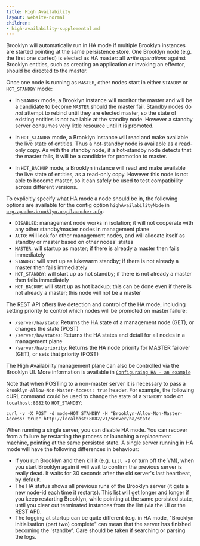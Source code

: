 ```yaml
---
title: High Availability
layout: website-normal
children:
- high-availability-supplemental.md
---
```


Brooklyn will automatically run in HA mode if multiple Brooklyn instances are started
pointing at the same persistence store.  One Brooklyn node (e.g. the first one started)
is elected as HA master:  all *write operations* against Brooklyn entities, such as creating
an application or invoking an effector, should be directed to the master.

Once one node is running as `MASTER`, other nodes start in either `STANDBY` or `HOT_STANDBY` mode:

* In `STANDBY` mode, a Brooklyn instance will monitor the master and will be a candidate
  to become `MASTER` should the master fail. Standby nodes do *not* attempt to rebind
  until they are elected master, so the state of existing entities is not available at
  the standby node.  However a standby server consumes very little resource until it is
  promoted.
  
* In `HOT_STANDBY` mode, a Brooklyn instance will read and make available the live state of
  entities.  Thus a hot-standby node is available as a read-only copy.
  As with the standby node, if a hot-standby node detects that the master fails,
  it will be a candidate for promotion to master.

* In `HOT_BACKUP` mode, a Brooklyn instance will read and make available the live state of
  entities, as a read-only copy. However this node is not able to become master,
  so it can safely be used to test compatibility across different versions.

To explicitly specify what HA mode a node should be in, the following options are available
for the config option `highAvailabilityMode` in [`org.apache.brooklyn.osgilauncher.cfg`](/guide/ops/paths.md):

* `DISABLED`: management node works in isolation; it will not cooperate with any other standby/master nodes in management plane
* `AUTO`: will look for other management nodes, and will allocate itself as standby or master based on other nodes' states
* `MASTER`: will startup as master; if there is already a master then fails immediately
* `STANDBY`: will start up as lukewarm standby; if there is not already a master then fails immediately
* `HOT_STANDBY`: will start up as hot standby; if there is not already a master then fails immediately
* `HOT_BACKUP`: will start up as hot backup; this can be done even if there is not already a master; this node will not be a master 

The REST API offers live detection and control of the HA mode,
including setting priority to control which nodes will be promoted on master failure:

* `/server/ha/state`: Returns the HA state of a management node (GET),
  or changes the state (POST)
* `/server/ha/states`: Returns the HA states and detail for all nodes in a management plane
* `/server/ha/priority`: Returns the HA node priority for MASTER failover (GET),
  or sets that priority (POST)
  
The High Availability management plane can also be controlled via the Brooklyn UI. More information is available in [`Configuraing HA - an example`](/guide/ops/high-availability/high-availability-supplemental.md)

Note that when POSTing to a non-master server it is necessary to pass a `Brooklyn-Allow-Non-Master-Access: true` header.
For example, the following cURL command could be used to change the state of a `STANDBY` node on `localhost:8082` to `HOT_STANDBY`:

    curl -v -X POST -d mode=HOT_STANDBY -H "Brooklyn-Allow-Non-Master-Access: true" http://localhost:8082/v1/server/ha/state

When running a single server, you can disable HA mode. You can recover from a failure
by restarting the process or launching a replacement machine, pointing at the same 
persisted state. A single server running in HA mode will have the following differences
in behaviour:

* If you run Brooklyn and then kill it (e.g. `kill -9` or turn off the
  VM), when you start Brooklyn again it will wait to confirm the previous
  server is really dead. It waits for 30 seconds after the old server's last
  heartbeat, by default.
* The HA status shows all previous runs of the Brooklyn server (it gets
  a new node-id each time it restarts). This list will get longer and
  longer if you keep restarting Brooklyn, while pointing at the same persisted
  state, until you clear out terminated instances from the list (via the
  UI or the REST API).
* The logging at startup can be quite different (e.g. in HA mode, "Brooklyn
  initialisation (part two) complete" can mean that the server has finished
  becoming the 'standby'. Care should be taken if searching or parsing the logs.

